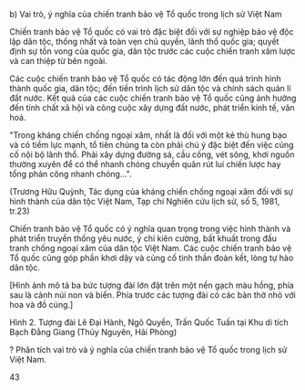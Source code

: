 b) Vai trò, ý nghĩa của chiến tranh bảo vệ Tổ quốc trong lịch sử Việt Nam

Chiến tranh bảo vệ Tổ quốc có vai trò đặc biệt đối với sự nghiệp bảo vệ độc lập dân tộc, thống nhất và toàn vẹn chủ quyền, lãnh thổ quốc gia; quyết định sự tồn vong của quốc gia, dân tộc trước các cuộc chiến tranh xâm lược và can thiệp từ bên ngoài.

Các cuộc chiến tranh bảo vệ Tổ quốc có tác động lớn đến quá trình hình thành quốc gia, dân tộc; đến tiến trình lịch sử dân tộc và chính sách quản lí đất nước. Kết quả của các cuộc chiến tranh bảo vệ Tổ quốc cũng ảnh hưởng đến tính chất xã hội và công cuộc xây dựng đất nước, phát triển kinh tế, văn hoá.

"Trong kháng chiến chống ngoại xâm, nhất là đối với một kẻ thù hung bạo và có tiềm lực mạnh, tổ tiên chúng ta còn phải chú ý đặc biệt đến việc củng cố nội bộ lãnh thổ. Phải xây dựng đường sá, cầu cống, vét sông, khơi nguồn thường xuyên để có thể nhanh chóng chuyển quân rút lui chiến lược hay tổng phản công nhanh chóng...".

(Trương Hữu Quỳnh, Tác dụng của kháng chiến chống ngoại xâm đối với sự hình thành của dân tộc Việt Nam, Tạp chí Nghiên cứu lịch sử, số 5, 1981, tr.23)

Chiến tranh bảo vệ Tổ quốc có ý nghĩa quan trọng trong việc hình thành và phát triển truyền thống yêu nước, ý chí kiên cường, bất khuất trong đấu tranh chống ngoại xâm của dân tộc Việt Nam. Các cuộc chiến tranh bảo vệ Tổ quốc cũng góp phần khơi dậy và củng cố tinh thần đoàn kết, lòng tự hào dân tộc.

[Hình ảnh mô tả ba bức tượng đài lớn đặt trên một nền gạch màu hồng, phía sau là cảnh núi non và biển. Phía trước các tượng đài có các bàn thờ nhỏ với hoa và đồ cúng.]

Hình 2. Tượng đài Lê Đại Hành, Ngô Quyền, Trần Quốc Tuấn tại Khu di tích Bạch Đằng Giang (Thủy Nguyên, Hải Phòng)

? Phân tích vai trò và ý nghĩa của chiến tranh bảo vệ Tổ quốc trong lịch sử Việt Nam.

43